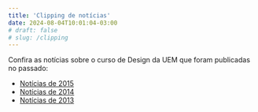 ```yaml
---
title: 'Clipping de notícias'
date: 2024-08-04T10:01:04-03:00
# draft: false
# slug: /clipping
---
```


Confira as notícias sobre o curso de Design da UEM que foram publicadas no passado:

*   [Notícias de 2015](</clipping/2015/> "Notícias de 2015")
*   [Notícias de 2014](</clipping/2014/> "Notícias de 2014")
*   [Notícias de 2013](</clipping/2013/> "Notícias de 2013")